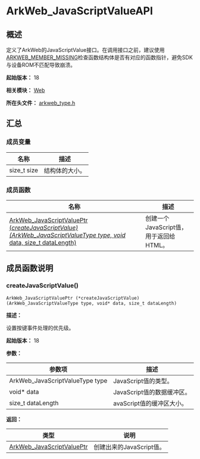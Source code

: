 # ArkWeb_JavaScriptValueAPI
<!--Kit: ArkWeb-->
<!--Subsystem: Web-->
<!--Owner: @aohui-->
<!--Designer: @yaomingliu-->
<!--Tester: @ghiker-->
<!--Adviser: @HelloCrease-->

## 概述

定义了ArkWeb的JavaScriptValue接口。在调用接口之前，建议使用[ARKWEB_MEMBER_MISSING](capi-arkweb-type-h.md#宏定义)检查函数结构体是否有对应的函数指针，避免SDK与设备ROM不匹配导致崩溃。

**起始版本：** 18

**相关模块：** [Web](capi-web.md)

**所在头文件：** [arkweb_type.h](capi-arkweb-type-h.md)

## 汇总

### 成员变量

| 名称 | 描述 |
| -- | -- |
| size_t size | 结构体的大小。 |

### 成员函数

| 名称                                                                                                                      | 描述 |
|-------------------------------------------------------------------------------------------------------------------------|----|
| [ArkWeb_JavaScriptValuePtr (*createJavaScriptValue)(ArkWeb_JavaScriptValueType type, void* data, size_t dataLength)](#createjavascriptvalue) | 创建一个JavaScript值，用于返回给HTML。   |

## 成员函数说明

### createJavaScriptValue()

```
ArkWeb_JavaScriptValuePtr (*createJavaScriptValue)(ArkWeb_JavaScriptValueType type, void* data, size_t dataLength)
```

**描述：**

设置按键事件处理的优先级。

**起始版本：** 18

**参数：**

| 参数项                             | 描述 |
|---------------------------------|----|
| ArkWeb_JavaScriptValueType type | JavaScript值的类型。   |
| void* data                                | JavaScript值的数据缓冲区。   |
| size_t dataLength                               | avaScript值的缓冲区大小。   |

**返回：**

| 类型                            | 说明 |
|-------------------------------|----|
| [ArkWeb_JavaScriptValuePtr](capi-web-arkweb-javascriptvalue8h.md) | 创建出来的JavaScript值。   |

